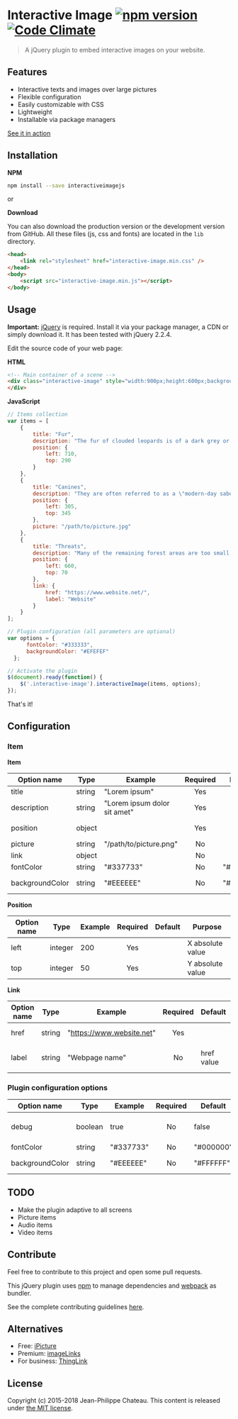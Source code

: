 # Interactive Image [![npm version](https://badge.fury.io/js/interactiveimagejs.svg)](http://badge.fury.io/js/interactiveimagejs) [![Code Climate](https://codeclimate.com/github/jpchateau/Interactive-Image/badges/gpa.svg)](https://codeclimate.com/github/jpchateau/Interactive-Image)

> A jQuery plugin to embed interactive images on your website.

## Features

- Interactive texts and images over large pictures
- Flexible configuration
- Easily customizable with CSS
- Lightweight
- Installable via package managers

[See it in action](https://www.jpchateau.com/demo/interactive-image)

## Installation

**NPM**

```sh
npm install --save interactiveimagejs
```
or 

**Download**

You can also download the production version or the development version from GitHub.
All these files (js, css and fonts) are located in the `lib` directory.

```html
<head>
    <link rel="stylesheet" href="interactive-image.min.css" />
</head>
<body>
    <script src="interactive-image.min.js"></script>
</body>
```

## Usage

**Important:** [jQuery](https://jquery.com/download/) is required.
Install it via your package manager, a CDN or simply download it. It has been tested with jQuery 2.2.4.

Edit the source code of your web page:

**HTML**

```html
<!-- Main container of a scene -->
<div class="interactive-image" style="width:900px;height:600px;background:url('/path/to/main-image.png');">
</div>
```

**JavaScript**

```javascript
// Items collection
var items = [
    {
        title: "Fur",
        description: "The fur of clouded leopards is of a dark grey or ochreous...",
        position: {
            left: 710,
            top: 290
        }
    },
    {
        title: "Canines",
        description: "They are often referred to as a \"modern-day saber tooth\"...",
        position: {
            left: 305,
            top: 345
        },
        picture: "/path/to/picture.jpg"
    },
    {
        title: "Threats",
        description: "Many of the remaining forest areas are too small to ensure...",
        position: {
            left: 660,
            top: 70
        },
        link: {
            href: "https://www.website.net/",
            label: "Website"
        }
    }
];

// Plugin configuration (all parameters are optional)
var options = {
      fontColor: "#333333",
      backgroundColor: "#EFEFEF"
  };

// Activate the plugin
$(document).ready(function() {
    $('.interactive-image').interactiveImage(items, options);
});
```

That's it!

## Configuration

### Item

**Item**

| Option name     | Type    | Example                      | Required | Default   | Purpose          |
| --------------- | ------- | ---------------------------- |:--------:| --------- | ---------------- |
| title           | string  | "Lorem ipsum"                | Yes      |           | Title            |
| description     | string  | "Lorem ipsum dolor sit amet" | Yes      |           | Descriptive text |
| position        | object  |                              | Yes      |           | Marker position  |
| picture         | string  | "/path/to/picture.png"       | No       |           | Illustration     |
| link            | object  |                              | No       |           | HTTP Link        |
| fontColor       | string  | "#337733"                    | No       | "#000000" | Text color       |
| backgroundColor | string  | "#EEEEEE"                    | No       | "#FFFFFF" | Background color |

**Position**

| Option name     | Type    | Example | Required | Default | Purpose          |
| --------------- | ------- | ------- |:--------:| ------- | ---------------- |
| left            | integer | 200     | Yes      |         | X absolute value |
| top             | integer | 50      | Yes      |         | Y absolute value |

**Link**

| Option name     | Type    | Example                         | Required | Default    | Purpose             |
| --------------- | ------- | ------------------------------- |:--------:| ---------- | ------------------- |
| href            | string  | "https://www.website.net"       | Yes      |            | href attribute      |
| label           | string  | "Webpage name"                  | No       | href value | Name of the webpage |

### Plugin configuration options

| Option name     | Type    | Example   | Required | Default   | Purpose                 |
| --------------- | ------- | --------- |:--------:| --------- | ----------------------- |
| debug           | boolean | true      | No       | false     | Logs enabled in console |
| fontColor       | string  | "#337733" | No       | "#000000" | Text color              |
| backgroundColor | string  | "#EEEEEE" | No       | "#FFFFFF" | Background color        |

## TODO

- Make the plugin adaptive to all screens
- Picture items
- Audio items
- Video items


## Contribute

Feel free to contribute to this project and open some pull requests.

This jQuery plugin uses [npm](https://www.npmjs.com/) to manage dependencies and [webpack](https://webpack.js.org/) as bundler.

See the complete contributing guidelines [here](CONTRIBUTING.md).


## Alternatives

* Free: [iPicture](https://github.com/vincicat/jQuery-iPicture)
* Premium: [imageLinks](http://avirtum.com/imagelinks-jquery-plugin/)
* For business: [ThingLink](https://www.thinglink.com/)


## License

Copyright (c) 2015-2018 Jean-Philippe Chateau.
This content is released under [the MIT license](https://github.com/jpchateau/Interactive-Image/blob/master/LICENSE).